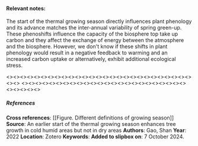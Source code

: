 #### **Relevant notes**:
The start of the thermal growing season directly influences plant phenology and its advance matches the inter-annual variability of spring green-up. These phenoshifts influence the capacity of the biosphere top take up carbon and they affect the exchange of energy between the atmosphere and the biosphere.
However, we don't know if these shifts in plant phenology would result in a negative feedback to warming and an increased carbon uptake or alternatively, exhibit additional ecological stress.

<><><><><><><><><><><><><><><><><><><><><><><><><><><><><>
<><><><><><><><><><><><><><><><><><><><><><><><><><><><><>
##### References
**Cross references**: [[Figure. Different definitions of growing season]] 
**Source**: An earlier start of the thermal growing season enhances tree growth in cold humid areas but not in dry areas
**Authors**: Gao, Shan
**Year**: 2022
**Location**: Zotero
**Keywords**: 
**Added to slipbox on**: 7 October 2024. 